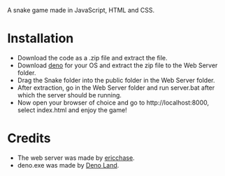 A snake game made in JavaScript, HTML and CSS.

# Installation

- Download the code as a .zip file and extract the file.
- Download [deno](https://github.com/denoland/deno/releases/tag/v1.22.0) for your OS and extract the zip file to the Web Server folder.
- Drag the Snake folder into the public folder in the Web Server folder.
- After extraction, go in the Web Server folder and run server.bat after which the server should be running. 
- Now open your browser of choice and go to http://localhost:8000, select index.html and enjoy the game!

# Credits
- The web server was made by [ericchase](https://github.com/ericchase/tool--basic-web-server).
- deno.exe was made by [Deno Land](https://github.com/denoland/deno/releases/tag/v1.22.0).
